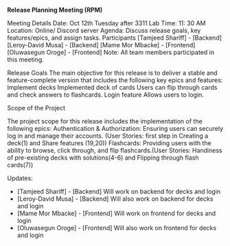 **Release Planning Meeting (RPM)**

Meeting Details
Date: Oct 12th Tuesday after 3311 Lab 
Time: 11: 30 AM
Location: Online/ Discord server
Agenda: Discuss release goals, key features/epics, and assign tasks.
Participants
[Tamjeed Shariff] - [Backend]
[Leroy-David Musa] - [Backend]
[Mame Mor Mbacke] - [Frontend]
[Oluwasegun Oroge] - [Frontend]
Note: All team members participated in this meeting.

Release Goals
The main objective for this release is to deliver a stable and feature-complete version that includes the following key epics and features:
Implement decks
Implemented deck of cards
Users can flip through cards and check answers to flashcards.
Login feature
Allows users to login.

Scope of the Project

The project scope for this release includes the implementation of the following epics:
Authentication & Authorization: Ensuring users can securely log in and manage their accounts. (User Stories: first step in Creating a deck(1) and Share features (19,20))
Flashcards: Providing users with the ability to browse, click through, and flip flashcards.(User Stories: Handiness of pre-existing decks with solutions(4-6) and Flipping through flash cards(7))
 	
Updates: 

- [Tamjeed Shariff] - [Backend]
Will work on backend for decks and login
- [Leroy-David Musa] - [Backend]
Will also work on backend for decks and login
- [Mame Mor Mbacke] - [Frontend]
Will work on frontend for decks and login
- [Oluwasegun Oroge] - [Frontend]
Will also work on frontend for decks and login

